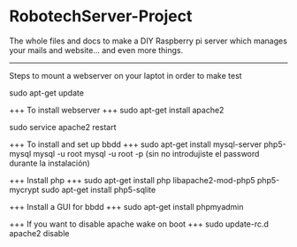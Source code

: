 # RobotechServer-Project

The whole files and docs to make a DIY Raspberry pi server which manages your mails and website... and even more things.


--------------------------------------------------------------------------------------------------------------------------
Steps to mount a webserver on your laptot in order to make test


sudo apt-get update

+++ To install webserver +++
sudo apt-get install apache2

sudo service apache2 restart

+++ To install and set up bbdd +++
sudo apt-get install mysql-server php5-mysql
mysql -u root
mysql -u root -p (sin no introdujiste el password durante la instalación)

+++ Install php +++
sudo apt-get install php libapache2-mod-php5 php5-mycrypt
sudo apt-get install php5-sqlite

+++ Install a GUI for bbdd +++
sudo apt-get install phpmyadmin

+++ If you want to disable apache wake on boot +++
sudo update-rc.d apache2 disable
